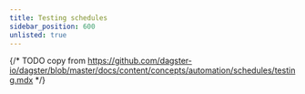 ```yaml
---
title: Testing schedules
sidebar_position: 600
unlisted: true
---
```


{/* TODO copy from https://github.com/dagster-io/dagster/blob/master/docs/content/concepts/automation/schedules/testing.mdx */}
